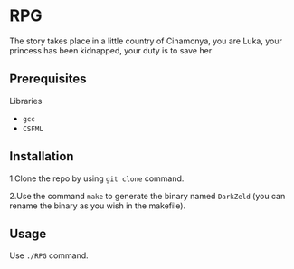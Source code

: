 # RPG

The story takes place in a little country of Cinamonya, you are Luka, your princess has been kidnapped, your duty is to save her
## Prerequisites
Libraries
 - `gcc`
 - `CSFML`
## Installation
   1.Clone the repo by using `git clone` command.

2.Use the command `make` to generate the binary named `DarkZeld` (you can rename the binary as you wish in the makefile).
## Usage
   Use `./RPG` command.

